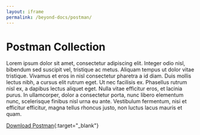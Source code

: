 ```yaml
---
layout: iframe
permalink: /beyond-docs/postman/
---
```


# Postman Collection

Lorem ipsum dolor sit amet, consectetur adipiscing elit. Integer odio nisl, bibendum sed suscipit vel, tristique ac metus. Aliquam tempus ut dolor vitae tristique. Vivamus et eros in nisl consectetur pharetra a id diam. Duis mollis lectus nibh, a cursus elit rutrum eget. Ut nec facilisis ex. Phasellus rutrum nisl ex, a dapibus lectus aliquet eget. Nulla vitae efficitur eros, et lacinia purus. In ullamcorper, dolor a consectetur porta, nunc libero elementum nunc, scelerisque finibus nisl urna eu ante. Vestibulum fermentum, nisi et efficitur efficitur, magna tellus rhoncus justo, non luctus lacus mauris et quam.

[Download Postman](http://api-docs.beyondshop.cloud/beyond-rest-api-public.json){:target="_blank"}
